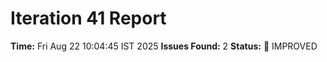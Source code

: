 # Iteration 41 Report
**Time:** Fri Aug 22 10:04:45 IST 2025
**Issues Found:** 2
**Status:** 🔧 IMPROVED
